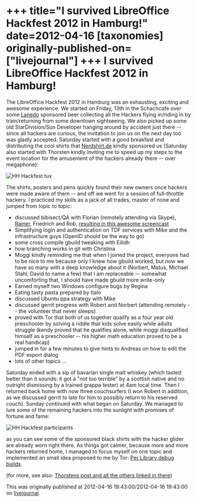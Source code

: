 +++
title="I survived LibreOffice Hackfest 2012 in Hamburg!"
date=2012-04-16
[taxonomies]
originally-published-on=["livejournal"]
+++
I survived LibreOffice Hackfest 2012 in Hamburg!
================================================

The LibreOffice Hackfest 2012 in Hamburg was an exhausting, exciting and
awesome experience. We started on Friday, 13th in the Schachcafe over some
[Lanedo](http://www.lanedo.com/) sponsored beer collecting all the Hackers flying in/riding in by
train/returning from some downtown sightseeing. We also picked up some old
StarDivision/Sun Developer hanging around by accident just there -- since all
hackers are curious, the invitation to join us on the next day too was gladly
accepted.  Saturday started with a good breakfast and distributing the cool
shirts that [Nerdshirt.de](http://www.nerdshirt.de/) kindly sponsored us (Saturday also started with
Thorsten kindly inviting me to speed up my steps to the event location for the
amusement of the hackers already there -- over megaphone):

![HH Hackfest tux](/img/lj/2012-04-16-hackfest-tux.jpg)

The shirts, posters and pens quickly found their new owners once hackers were
made aware of them -- and off we went for a session of full-throttle hackery. I
practiced my skills as a jack of all trades, master of none and jumped from
topic to topic:

* discussed bibisect/QA with Florian (remotely attending via Skype), [Rainer](http://rrbd.wordpress.com/2012/04/14/hackfest-hamburg-2012/), Friedrich and Rob, [resulting in this awesome screencast](http://flosmind.wordpress.com/2012/04/16/bisecting-libreoffice-youtube-now-with-subtitles/)
* Simplifying login and authentication on TDF services with Mike and the infrastructure guys (OpenID should be the way to go)
* some cross compile gbuild tweaking with Eilidh
* how branching works in git with Christina
* Moggi kindly reminding me that when I joined the project, everyone had to be nice to me because only I knew how gbuild worked, but now we have so many with a deep knowledge about it (Norbert, Matus, Michael Stahl, David to name a few) that I am replaceable -- somewhat uncomforting that, I should have made gbuild more write-only
* Earned myself two Windows configure bugs by Regina
* Eating tasty pasta prepared by Italo
* discussed Ubuntu ppa strategy with Mike
* discussed gerrit progress with Robert and Norbert (attending remotely -- the volunteer that never sleeps)
* proved with Tor that both of us together qualify as a four year old preschooler by solving a riddle that kids solve easily while adults struggle (kendy proved that he qualifies alone, while moggi disqualified himself as a preschooler -- his higher math education proved to be a real handicap)
* jumped in for a few minutes to give hints to Andreas on how to edit the PDF export dialog
* lots of other topics ...

Saturday ended with a sip of bavarian single malt whiskey (which tasted better
than it sounds: it got a "not too terrible" by a scottish native and no
outright dismissing by a trained grappa tester) at 4am local time. Then I
returned back home with now three couchsurfers (I won Robert in addition, as we
discussed gerrit to late for him to possibly return to his reserved couch).
Sunday continued with what began on Saturday. We managed to lure some of the
remaining hackers into the sunlight with promises of fortune and fame:

![HH Hackfest participants](/img/lj/2012-04-16-hackfest-participants.jpg)

as you can see some of the sponsored black shirts with the hacker glider are
already worn right there.  As things got calmer, because more and more hackers
returned home, I managed to focus myself on one topic and implemented an small
idea proposed to me by Tor: [Per Library debug builds](http://nabble.documentfoundation.org/per-library-debug-builds-now-possible-via-configure-td3914016.html).

(for more, see also: [Thorstens post and all the others linked in there](http://blog.thebehrens.net/2012/04/16/libreoffice-hamburg-hackfest-2012/))

This was originally published at 2012-04-16 19:43:00/2012-04-16 19:43:00 on [livejournal](https://sweetshark.livejournal.com/10514.html).
